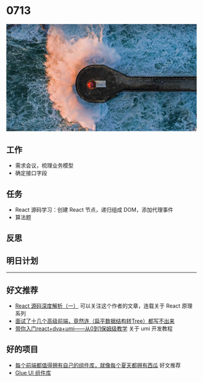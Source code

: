 
# 0713

![](./bg-imgs/0713.jpg)

## 工作

- 需求会议，梳理业务模型
- 确定接口字段

## 任务

- React 源码学习：创建 React 节点，递归组成 DOM，添加代理事件
- 算法题

## 反思

## 明日计划

---

## 好文推荐

- [React 源码深度解析（一）](https://zhuanlan.zhihu.com/p/383360682) 可以关注这个作者的文章，连载关于 React 原理系列
- [面试了十几个高级前端，竟然连（扁平数据结构转Tree）都写不出来](https://juejin.cn/post/6983904373508145189)
- [带你入门react+dva+umi——从0到1保姆级教学](https://juejin.cn/post/6983855069850501127) 关于 umi 开发教程

## 好的项目

- [每个前端都值得拥有自己的组件库，就像每个夏天都拥有西瓜](https://juejin.cn/post/6983854006124675108) 好文推荐
- [Glue UI 组件库](https://github.com/grasilife/glue)

